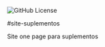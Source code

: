 ![GitHub License](https://img.shields.io/github/license/oliveirarique12/site-suplementos)


#site-suplementos

Site one page para suplementos

